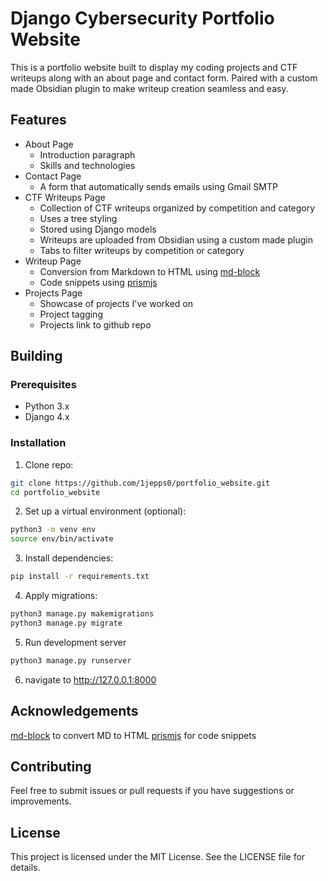 # Django Cybersecurity Portfolio Website

This is a portfolio website built to display my coding projects and CTF writeups along
with an about page and contact form. Paired with a custom made Obsidian plugin to make
writeup creation seamless and easy.

## Features
- About Page
    - Introduction paragraph
    - Skills and technologies
- Contact Page
    - A form that automatically sends emails using Gmail SMTP
- CTF Writeups Page
    - Collection of CTF writeups organized by competition and category
    - Uses a tree styling
    - Stored using Django models
    - Writeups are uploaded from Obsidian using a custom made plugin
    - Tabs to filter writeups by competition or category
- Writeup Page
    - Conversion from Markdown to HTML using [md-block](https://md-block.verou.me/)
    - Code snippets using [prismjs](https://prismjs.com/)
- Projects Page
    - Showcase of projects I've worked on
    - Project tagging
    - Projects link to github repo

## Building
### Prerequisites
- Python 3.x
- Django 4.x

### Installation
1. Clone repo:
```bash
git clone https://github.com/1jepps0/portfolio_website.git
cd portfolio_website
```

2. Set up a virtual environment (optional):
```bash
python3 -m venv env
source env/bin/activate
```

3. Install dependencies:
```bash
pip install -r requirements.txt
```

4. Apply migrations:
```bash
python3 manage.py makemigrations
python3 manage.py migrate 
```

5. Run development server
```bash
python3 manage.py runserver
```

6. navigate to http://127.0.0.1:8000

## Acknowledgements
[md-block](https://md-block.verou.me/) to convert MD to HTML
[prismjs](https://prismjs.com/) for code snippets

## Contributing
Feel free to submit issues or pull requests if you have suggestions or improvements.

## License
This project is licensed under the MIT License. See the LICENSE file for details.
